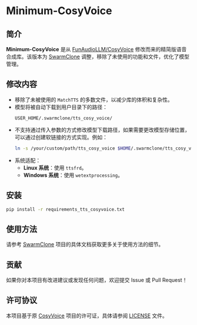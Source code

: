 # Minimum-CosyVoice

## 简介

**Minimum-CosyVoice** 是从 [FunAudioLLM/CosyVoice](https://github.com/FunAudioLLM/CosyVoice) 修改而来的精简版语音合成库。该版本为 [SwarmClone](https://github.com/SwarmClone/SwarmClone) 调整，移除了未使用的功能和文件，优化了模型管理。

## 修改内容

- 移除了未被使用的 `MatchTTS` 的多数文件，以减少库的体积和复杂性。
- 模型将被自动下载到用户目录下的路径：
  ```
  USER_HOME/.swarmclone/tts_cosy_voice/
  ```
- 不支持通过传入参数的方式修改模型下载路径，如果需要更改模型存储位置，可以通过创建软链接的方式实现。例如：
    ```bash
    ln -s /your/custom/path/tts_cosy_voice $HOME/.swarmclone/tts_cosy_voice
    ```
- 系统适配：
  - **Linux 系统**：使用 `ttsfrd`。
  - **Windows 系统**：使用 `wetextprocessing`。

## 安装

```bash
pip install -r requirements_tts_cosyvoice.txt
```

## 使用方法

请参考 [SwarmClone](https://github.com/SwarmClone/SwarmClone) 项目的具体文档获取更多关于使用方法的细节。

## 贡献

如果你对本项目有改进建议或发现任何问题，欢迎提交 Issue 或 Pull Request！

## 许可协议

本项目基于原 [CosyVoice](https://github.com/FunAudioLLM/CosyVoice) 项目的许可证，具体请参阅 [LICENSE](./LICENSE) 文件。


